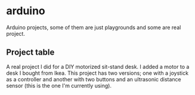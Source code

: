 # arduino
Arduino projects, some of them are just playgrounds and some are real project.

## Project table
A real project I did for a DIY motorized sit-stand desk.
I added a motor to a desk I bought from Ikea.
This project has two versions; one with a joystick as a controller and another with two buttons and an ultrasonic distance sensor (this is the one I'm currently using).
